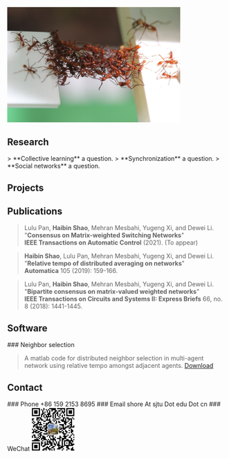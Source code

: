 <img src="./images/swarms-ants.jpeg" width="400"/>
<h2 id="Research">Research</h2>
> **Collective learning** a question.
> **Synchronization** a question.
> **Social networks** a question.

<h2 id="Projects">Projects</h2>

<h2 id="Publications">Publications</h2>

> Lulu Pan, **Haibin Shao**, Mehran Mesbahi, Yugeng Xi, and Dewei Li.
>  "**Consensus on Matrix-weighted Switching Networks**"   
>  **IEEE Transactions on Automatic Control** (2021). (To appear)

> **Haibin Shao**, Lulu Pan, Mehran Mesbahi, Yugeng Xi, and Dewei Li.   
>  "**Relative tempo of distributed averaging on networks**"   
>  **Automatica** 105 (2019): 159-166.  

> Lulu Pan, **Haibin Shao**, Mehran Mesbahi, Yugeng Xi, and Dewei Li.   
> "**Bipartite consensus on matrix-valued weighted networks**"   
>  **IEEE Transactions on Circuits and Systems II: Express Briefs** 66, no. 8 (2018): 1441-1445.  

<h2 id="Software">Software</h2>
### Neighbor selection

> A matlab code for distributed neighbor selection in multi-agent network using relative tempo amongst adjacent agents. [Download](./codes/neighbor-selection/main.zip)

<h2 id="Contact">Contact</h2>
### Phone
+86 159 2153 8695
### Email
shore At sjtu Dot edu Dot cn
### WeChat
<img src="./images/qr.png" width="100" height="100"/>